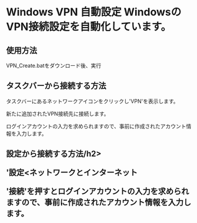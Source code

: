 <h1>Windows VPN 自動設定
WindowsのVPN接続設定を自動化しています。
</h1>
<h2>使用方法</h2>
<p>VPN_Create.batをダウンロード後、実行</p>

<h2>タスクバーから接続する方法</h2>
<p>タスクバーにあるネットワークアイコンをクリックし'VPN'を表示します。</p>
<p>新たに追加されたVPN接続先に接続します。</p>
<p>ログインアカウントの入力を求められますので、事前に作成されたアカウント情報を入力します。</p>

<h2>設定から接続する方法/h2>
<p>'設定<ネットワークとインターネット<VPN'に新たに追加されたVPNが表示されます。</p>
<p>'接続'を押すとログインアカウントの入力を求められますので、事前に作成されたアカウント情報を入力します。</p>
